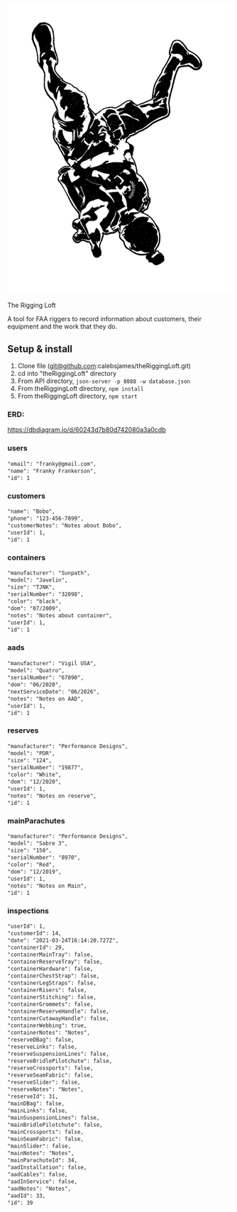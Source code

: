 # ![theriggingloft](src/logo.png)

The Rigging Loft

A tool for FAA riggers to record information about customers, their equipment and the work that they do.

## Setup & install
1. Clone file (git@github.com:calebsjames/theRiggingLoft.git)
2. cd into "theRiggingLoft" directory
3. From API directory, `json-server -p 8088 -w database.json`
4. From theRiggingLoft directory, `npm install`
5. From theRiggingLoft directory, `npm start`

### ERD:
https://dbdiagram.io/d/60243d7b80d742080a3a0cdb

### users
    "email": "franky@gmail.com",
    "name": "Franky Frankerson",
    "id": 1
 
### customers
    "name": "Bobo",
    "phone": "123-456-7899",
    "customerNotes": "Notes about Bobo",
    "userId": 1,
    "id": 1
  
 ### containers
    "manufacturer": "Sunpath",
    "model": "Javelin",
    "size": "TJNK",
    "serialNumber": "32098",
    "color": "black",
    "dom": "07/2009",
    "notes": "Notes about container",
    "userId": 1,
    "id": 1
  
  ### aads 
    "manufacturer": "Vigil USA",
    "model": "Quatro",
    "serialNumber": "67890",
    "dom": "06/2020",
    "nextServiceDate": "06/2026",
    "notes": "Notes on AAD",
    "userId": 1,
    "id": 1
  
  ### reserves
    "manufacturer": "Performance Designs",
    "model": "PDR",
    "size": "124",
    "serialNumber": "19877",
    "color": "White",
    "dom": "12/2020",
    "userId": 1,
    "notes": "Notes on reserve",
    "id": 1
  
  ### mainParachutes
    "manufacturer": "Performance Designs",
    "model": "Sabre 3",
    "size": "150",
    "serialNumber": "8970",
    "color": "Red",
    "dom": "12/2019",
    "userId": 1,
    "notes": "Notes on Main",
    "id": 1
  
  
### inspections
    "userId": 1,
    "customerId": 14,
    "date": "2021-03-24T16:14:20.727Z",
    "containerId": 29,
    "containerMainTray": false,
    "containerReserveTray": false,
    "containerHardware": false,
    "containerChestStrap": false,
    "containerLegStraps": false,
    "containerRisers": false,
    "containerStitching": false,
    "containerGrommets": false,
    "containerReserveHandle": false,
    "containerCutawayHandle": false,
    "containerWebbing": true,
    "containerNotes": "Notes",
    "reserveDBag": false,
    "reserveLinks": false,
    "reserveSuspensionLines": false,
    "reserveBridlePilotchute": false,
    "reserveCrossports": false,
    "reserveSeamFabric": false,
    "reserveSlider": false,
    "reserveNotes": "Notes",
    "reserveId": 31,
    "mainDBag": false,
    "mainLinks": false,
    "mainSuspensionLines": false,
    "mainBridlePilotchute": false,
    "mainCrossports": false,
    "mainSeamFabric": false,
    "mainSlider": false,
    "mainNotes": "Notes",
    "mainParachuteId": 34,
    "aadInstallation": false,
    "aadCables": false,
    "aadInService": false,
    "aadNotes": "Notes",
    "aadId": 33,
    "id": 39

